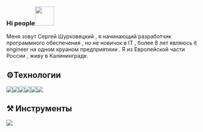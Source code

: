 ### Hi people<img src="https://kerasfera.ru/upload/medialibrary/0d1/0d1d458362de9e439918bc1743adf815.gif" width="50px" style="max-width:50%;">
<p>Меня зовут Сергей Шурховецкий , я начинающий разработчик программного обеспечения , но не новичок в IT ,
    более 8 лет являюсь it engineer на одном круаном предприятиии . 
    Я из Европейской части  России , живу в Калининграде.</p>

<h2>⚙️Технологии</h2>
<div class="link__tex" style="display: flex; max-width:45px" >
    <img src="https://kerasfera.ru/upload/medialibrary/b70/b70caea498ed02a90d684159a2ab2c34.png">
    <img src="https://kerasfera.ru/upload/medialibrary/c37/c378db6e8d45563780d17bbb1cafc861.png">
    <img src="https://kerasfera.ru/upload/medialibrary/bb4/bb4316fc91deb6d8690fb7ec427b5499.png">
    <img src="https://kerasfera.ru/upload/medialibrary/cec/cec0ec847ffcc0bfbc645b96fa84c194.png">
    <img src="https://kerasfera.ru/upload/medialibrary/0ec/0ec5cf3c44487beed4c67ce4ab8d1634.png">
    <img src="https://kerasfera.ru/upload/medialibrary/28b/28be4e81b697ecaec39b98dea472870e.png">
    <img src="">
    <img src="">

</div>

<h2>⚒ Инструменты</h2>
<div style="display: flex;" >
    <img src="https://kerasfera.ru/upload/medialibrary/a46/a462d04a17c414971f657977b18c194a.png">
    <img src="">
    <img src="">
    <img src="">
    <img src="">
    <img src="">
    <img src="">
    <img src="">
    <img src="">
    <img src="">
</div>





